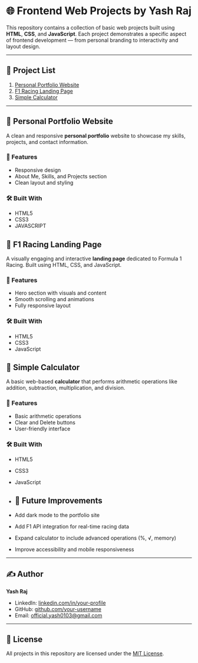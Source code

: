 # 🌐 Frontend Web Projects by Yash Raj

This repository contains a collection of basic web projects built using **HTML**, **CSS**, and **JavaScript**. Each project demonstrates a specific aspect of frontend development — from personal branding to interactivity and layout design.

---

## 📁 Project List

1. [Personal Portfolio Website](#-personal-portfolio-website)
2. [F1 Racing Landing Page](#-f1-racing-landing-page)
3. [Simple Calculator](#-simple-calculator)

---

## 👤 Personal Portfolio Website

A clean and responsive **personal portfolio** website to showcase my skills, projects, and contact information.



### 🚀 Features
- Responsive design
- About Me, Skills, and Projects section
- Clean layout and styling

### 🛠️ Built With
- HTML5
- CSS3
- JAVASCRIPT

## 🏁 F1 Racing Landing Page

A visually engaging and interactive **landing page** dedicated to Formula 1 Racing. Built using HTML, CSS, and JavaScript.



### 🚀 Features
- Hero section with visuals and content
- Smooth scrolling and animations
- Fully responsive layout

### 🛠️ Built With
- HTML5
- CSS3
- JavaScript


## 🔢 Simple Calculator

A basic web-based **calculator** that performs arithmetic operations like addition, subtraction, multiplication, and division.



### 🚀 Features
- Basic arithmetic operations
- Clear and Delete buttons
- User-friendly interface

### 🛠️ Built With
- HTML5
- CSS3
- JavaScript

- ## 📌 Future Improvements

- Add dark mode to the portfolio site  
- Add F1 API integration for real-time racing data  
- Expand calculator to include advanced operations (%, √, memory)  
- Improve accessibility and mobile responsiveness

---

## ✍️ Author

**Yash Raj**  
- LinkedIn: [linkedin.com/in/your-profile](https://www.linkedin.com/in/yash-raj-935303269)  
- GitHub: [github.com/your-username](https://github.com/Yashraj0103)  
- Email: official.yash0103@gmail.com

---

## 📄 License

All projects in this repository are licensed under the [MIT License](LICENSE).
